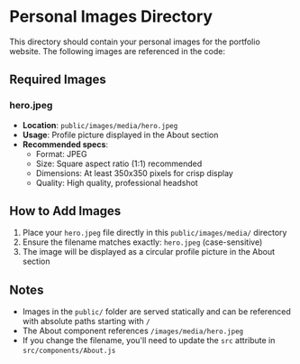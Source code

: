 # Personal Images Directory

This directory should contain your personal images for the portfolio website. The following images are referenced in the code:

## Required Images

### hero.jpeg
- **Location**: `public/images/media/hero.jpeg`
- **Usage**: Profile picture displayed in the About section
- **Recommended specs**:
  - Format: JPEG
  - Size: Square aspect ratio (1:1) recommended
  - Dimensions: At least 350x350 pixels for crisp display
  - Quality: High quality, professional headshot

## How to Add Images

1. Place your `hero.jpeg` file directly in this `public/images/media/` directory
2. Ensure the filename matches exactly: `hero.jpeg` (case-sensitive)
3. The image will be displayed as a circular profile picture in the About section

## Notes

- Images in the `public/` folder are served statically and can be referenced with absolute paths starting with `/`
- The About component references `/images/media/hero.jpeg`
- If you change the filename, you'll need to update the `src` attribute in `src/components/About.js`